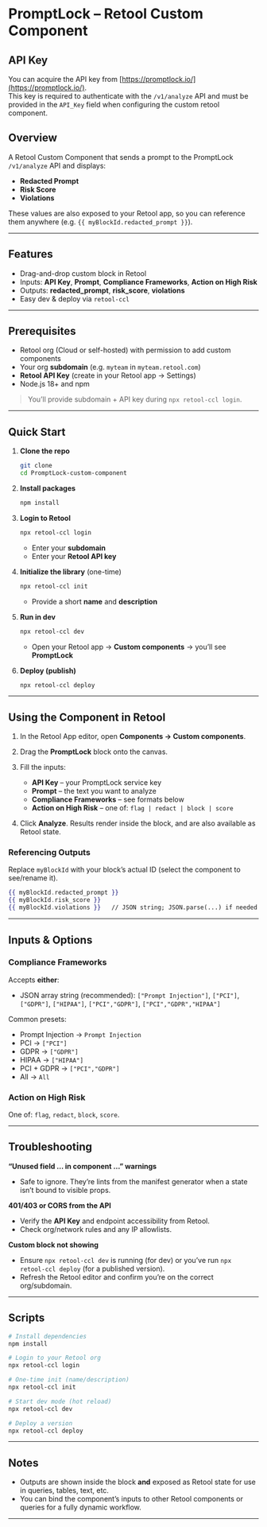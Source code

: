 # PromptLock – Retool Custom Component

## API Key

You can acquire the API key from [https://promptlock.io/](https://promptlock.io/).  
This key is required to authenticate with the `/v1/analyze` API and must be provided in the `API_Key` field when configuring the custom retool component.

## Overview

A Retool Custom Component that sends a prompt to the PromptLock `/v1/analyze` API and displays:

* **Redacted Prompt**
* **Risk Score**
* **Violations**

These values are also exposed to your Retool app, so you can reference them anywhere (e.g. `{{ myBlockId.redacted_prompt }}`).

---

## Features

* Drag-and-drop custom block in Retool
* Inputs: **API Key**, **Prompt**, **Compliance Frameworks**, **Action on High Risk**
* Outputs: **redacted\_prompt**, **risk\_score**, **violations**
* Easy dev & deploy via `retool-ccl`

---

## Prerequisites

* Retool org (Cloud or self-hosted) with permission to add custom components
* Your org **subdomain** (e.g. `myteam` in `myteam.retool.com`)
* **Retool API Key** (create in your Retool app → Settings)
* Node.js 18+ and npm

> You’ll provide subdomain + API key during `npx retool-ccl login`.

---

## Quick Start

1. **Clone the repo**

   ```bash
   git clone 
   cd PromptLock-custom-component
   ```

2. **Install packages**

   ```bash
   npm install
   ```

3. **Login to Retool**

   ```bash
   npx retool-ccl login
   ```

   * Enter your **subdomain**
   * Enter your **Retool API key**

4. **Initialize the library** (one-time)

   ```bash
   npx retool-ccl init
   ```

   * Provide a short **name** and **description**

5. **Run in dev**

   ```bash
   npx retool-ccl dev
   ```

   * Open your Retool app → **Custom components** → you’ll see **PromptLock**

6. **Deploy (publish)**

   ```bash
   npx retool-ccl deploy
   ```

---

## Using the Component in Retool

1. In the Retool App editor, open **Components → Custom components**.

2. Drag the **PromptLock** block onto the canvas.

3. Fill the inputs:

   * **API Key** – your PromptLock service key
   * **Prompt** – the text you want to analyze
   * **Compliance Frameworks** – see formats below
   * **Action on High Risk** – one of: `flag | redact | block | score`

4. Click **Analyze**. Results render inside the block, and are also available as Retool state.

### Referencing Outputs

Replace `myBlockId` with your block’s actual ID (select the component to see/rename it).

```handlebars
{{ myBlockId.redacted_prompt }}
{{ myBlockId.risk_score }}
{{ myBlockId.violations }}   // JSON string; JSON.parse(...) if needed
```

---

## Inputs & Options

### Compliance Frameworks

Accepts **either**:

* JSON array string (recommended):
  `["Prompt Injection"]`, `["PCI"]`, `["GDPR"]`, `["HIPAA"]`, `["PCI","GDPR"]`, `["PCI","GDPR","HIPAA"]`

Common presets:

* Prompt Injection → `Prompt Injection`
* PCI → `["PCI"]`
* GDPR → `["GDPR"]`
* HIPAA → `["HIPAA"]`
* PCI + GDPR → `["PCI","GDPR"]`
* All → `All`

### Action on High Risk

One of: `flag`, `redact`, `block`, `score`.

---

## Troubleshooting

**“Unused field … in component …” warnings**

* Safe to ignore. They’re lints from the manifest generator when a state isn’t bound to visible props.

**401/403 or CORS from the API**

* Verify the **API Key** and endpoint accessibility from Retool.
* Check org/network rules and any IP allowlists.

**Custom block not showing**

* Ensure `npx retool-ccl dev` is running (for dev) or you’ve run `npx retool-ccl deploy` (for a published version).
* Refresh the Retool editor and confirm you’re on the correct org/subdomain.

---

## Scripts

```bash
# Install dependencies
npm install

# Login to your Retool org
npx retool-ccl login

# One-time init (name/description)
npx retool-ccl init

# Start dev mode (hot reload)
npx retool-ccl dev

# Deploy a version
npx retool-ccl deploy
```

---

## Notes

* Outputs are shown inside the block **and** exposed as Retool state for use in queries, tables, text, etc.
* You can bind the component’s inputs to other Retool components or queries for a fully dynamic workflow.

---
